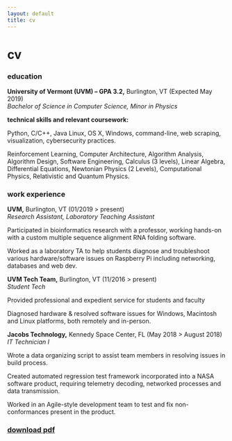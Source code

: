 ```yaml
---
layout: default
title: cv
---
```

# cv

### education

**University of Vermont (UVM) – GPA 3.2,** Burlington, VT (Expected May 2019)<br>*Bachelor of Science in Computer Science, Minor in Physics*

**technical skills and relevant coursework:**

Python, C/C++, Java
Linux, OS X, Windows, command-line, web scraping, visualization, cybersecurity practices.

Reinforcement Learning, Computer Architecture, Algorithm Analysis, Algorithm Design, Software Engineering, Calculus (3 levels), Linear Algebra, Differential Equations, Newtonian Physics (2 Levels), Computational Physics, Relativistic and Quantum Physics.

### work experience

**UVM,** Burlington, VT    (01/2019 > present)<br>*Research Assistant, Laboratory Teaching Assistant*


Participated in bioinformatics research with a professor, working hands-on with a custom multiple sequence alignment RNA folding software.

Worked as a laboratory TA to help students diagnose and troubleshoot various hardware/software issues on Raspberry Pi including networking, databases and web dev.

**UVM Tech Team,** Burlington, VT    (11/2016 > present)<br>*Student Tech*						

Provided professional and expedient service for students and faculty

Diagnosed hardware & resolved software issues for Windows, Macintosh and Linux platforms, both remotely and in-person.

**Jacobs Technology,** Kennedy Space Center, FL    (May 2018 > August 2018)<br>*IT Technician I*			


Wrote a data organizing script to assist team members in resolving issues in build process.

Created automated regression test framework incorporated into a NASA software product, requiring telemetry decoding, networked processes and data transmission.

Worked in an Agile-style development team to test and fix non-conformances present in the product.

### [download pdf](Joseph_Zieg_CV_03_2019.pdf)
